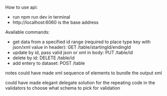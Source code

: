 How to use api:
* run npm run dev in terminal
* http://localhost:6060 is the base address

Available commands:
* get data from a specified id range (required to place type key with json/xml value in header): GET /table/startingId/endingId
* update by id, pass valid json or xml in body: PUT /table/id
* delete by id: DELETE /table/id
* add entery to dataset: POST /table

notes
could have made xml sequence of elements to bundle the output xml

could have made elegant delegate solution for the repeating code in the validators to choose what schema to pick for validation